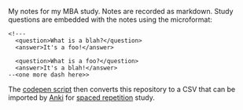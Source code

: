 My notes for my MBA study. Notes are recorded as markdown. Study questions are embedded with the notes using the microformat:

```
<!---
  <question>What is a blah?</question>
  <answer>It's a foo!</answer>
  
  <question>What is a foo?</question>
  <answer>It's a blah!</answer>
--<one more dash here>>
```

The [codepen script](https://codepen.io/liammclennan/pen/oaXpya?editors=0010) then converts this repository to a CSV that can be imported by [Anki](https://apps.ankiweb.net/) for [spaced repetition](https://en.wikipedia.org/wiki/Spaced_repetition) study. 
